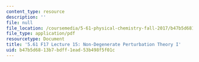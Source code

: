 ```yaml
---
content_type: resource
description: ''
file: null
file_location: /coursemedia/5-61-physical-chemistry-fall-2017/b47b5d6813b7bdff1ead53b498f5f01c_MIT5_61F17_lec15.pdf
file_type: application/pdf
resourcetype: Document
title: '5.61 F17 Lecture 15: Non-Degenerate Perturbation Theory I'
uid: b47b5d68-13b7-bdff-1ead-53b498f5f01c
---
```

